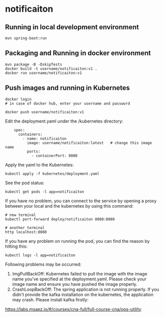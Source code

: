 # notificaiton

## Running in local development environment

```
mvn spring-boot:run
```

## Packaging and Running in docker environment

```
mvn package -B -DskipTests
docker build -t username/notificaiton:v1 .
docker run username/notificaiton:v1
```

## Push images and running in Kubernetes

```
docker login 
# in case of docker hub, enter your username and password

docker push username/notificaiton:v1
```

Edit the deployment.yaml under the /kubernetes directory:
```
    spec:
      containers:
        - name: notificaiton
          image: username/notificaiton:latest   # change this image name
          ports:
            - containerPort: 8080

```

Apply the yaml to the Kubernetes:
```
kubectl apply -f kubernetes/deployment.yaml
```

See the pod status:
```
kubectl get pods -l app=notificaiton
```

If you have no problem, you can connect to the service by opening a proxy between your local and the kubernetes by using this command:
```
# new terminal
kubectl port-forward deploy/notificaiton 8080:8080

# another terminal
http localhost:8080
```

If you have any problem on running the pod, you can find the reason by hitting this:
```
kubectl logs -l app=notificaiton
```

Following problems may be occurred:

1. ImgPullBackOff:  Kubernetes failed to pull the image with the image name you've specified at the deployment.yaml. Please check your image name and ensure you have pushed the image properly.
1. CrashLoopBackOff: The spring application is not running properly. If you didn't provide the kafka installation on the kubernetes, the application may crash. Please install kafka firstly:

https://labs.msaez.io/#/courses/cna-full/full-course-cna/ops-utility

